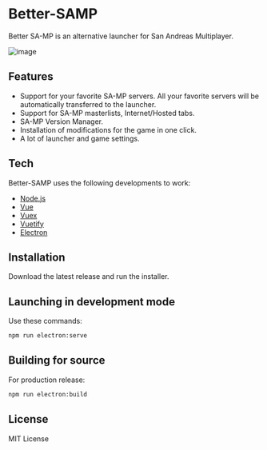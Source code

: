 # Better-SAMP

Better SA-MP is an alternative launcher for San Andreas Multiplayer. 

![image](https://user-images.githubusercontent.com/90708207/174340057-12200086-3d54-47d8-a7b0-d63b5f1f3ee3.png)


## Features

- Support for your favorite SA-MP servers. All your favorite servers will be automatically transferred to the launcher.
- Support for SA-MP masterlists, Internet/Hosted tabs.
- SA-MP Version Manager.
- Installation of modifications for the game in one click.
- A lot of launcher and game settings.


## Tech

Better-SAMP uses the following developments to work:

- [Node.js](https://nodejs.org/en/)
- [Vue](https://github.com/vuejs/vue)
- [Vuex](https://github.com/vuejs/vuex)
- [Vuetify](https://github.com/vuetifyjs/vuetify)
- [Electron](https://www.electronjs.org/)

## Installation

Download the latest release and run the installer.
## Launching in development mode
Use these commands:

```sh
npm run electron:serve
```
## Building for source

For production release:

```sh
npm run electron:build
```
## License

MIT License
